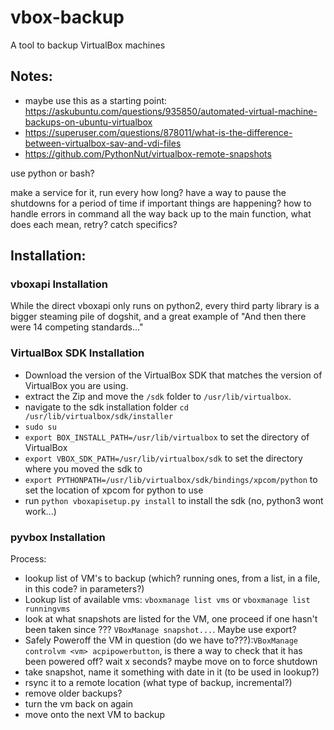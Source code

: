 # vbox-backup

A tool to backup VirtualBox machines

## Notes:
- maybe use this as a starting point: https://askubuntu.com/questions/935850/automated-virtual-machine-backups-on-ubuntu-virtualbox
- https://superuser.com/questions/878011/what-is-the-difference-between-virtualbox-sav-and-vdi-files
- https://github.com/PythonNut/virtualbox-remote-snapshots

use python or bash?

make a service for it, run every how long?
have a way to pause the shutdowns for a period of time if important things are happening?
how to handle errors in command all the way back up to the main function, what does each mean, retry? catch specifics?

## Installation:

### vboxapi Installation
While the direct vboxapi only runs on python2, every third party library is a bigger steaming pile of dogshit, and a great example of "And then there were 14 competing standards..."

### VirtualBox SDK Installation

- Download the version of the VirtualBox SDK that matches the version of VirtualBox you are using.
- extract the Zip and move the `/sdk` folder to `/usr/lib/virtualbox`.
- navigate to the sdk installation folder `cd /usr/lib/virtualbox/sdk/installer`
- `sudo su`
- `export BOX_INSTALL_PATH=/usr/lib/virtualbox` to set the directory of VirtualBox
- `export VBOX_SDK_PATH=/usr/lib/virtualbox/sdk` to set the directory where you moved the sdk to
- `export PYTHONPATH=/usr/lib/virtualbox/sdk/bindings/xpcom/python` to set the location of xpcom for python to use
- run `python vboxapisetup.py install` to install the sdk (no, python3 wont work...)

### pyvbox Installation



Process:
- lookup list of VM's to backup (which? running ones, from a list, in a file, in this code? in parameters?)
- Lookup list of available vms: `vboxmanage list vms` or `vboxmanage list runningvms`
- look at what snapshots are listed for the VM, one proceed if one hasn't been taken since ??? `VBoxManage snapshot...`. Maybe use export?
- Safely Poweroff the VM in question (do we have to???):`VBoxManage controlvm <vm> acpipowerbutton`, is there a way to check that it has been powered off? wait x seconds? maybe move on to force shutdown
- take snapshot, name it something with date in it (to be used in lookup?)
- rsync it to a remote location (what type of backup, incremental?)
- remove older backups?
- turn the vm back on again
- move onto the next VM to backup
